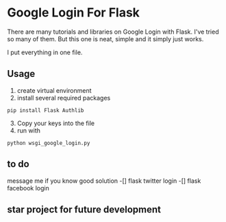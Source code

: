 # Google Login For Flask

There are many tutorials and libraries on Google Login with Flask. I've tried so many of them. But this one is neat, simple and it simply just works.

I put everything in one file.

## Usage

1. create virtual environment
2. install several required packages

```
pip install Flask Authlib
```

3. Copy your keys into the file
4. run with
```
python wsgi_google_login.py
```

## to do
message me if you know good solution
-[] flask twitter login
-[] flask facebook login

## star project for future development

